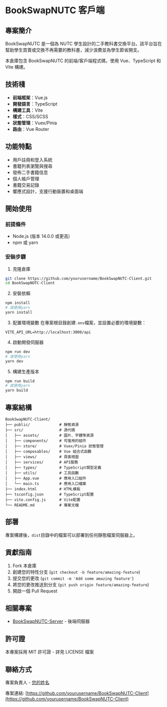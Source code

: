 # BookSwapNUTC 客戶端

## 專案簡介

BookSwapNUTC 是一個為 NUTC 學生設計的二手教科書交換平台。該平台旨在幫助學生買賣或交換不再需要的教科書，減少浪費並為學生節省開支。

本倉庫包含 BookSwapNUTC 的前端/客戶端程式碼，使用 Vue、TypeScript 和 Vite 構建。

## 技術棧

- **前端框架**：Vue.js
- **開發語言**：TypeScript
- **構建工具**：Vite
- **樣式**：CSS/SCSS
- **狀態管理**：Vuex/Pinia
- **路由**：Vue Router

## 功能特點

- 用戶註冊和登入系統
- 書籍列表瀏覽與搜尋
- 發佈二手書籍信息
- 個人帳戶管理
- 書籍交易記錄
- 響應式設計，支援行動裝置和桌面端

## 開始使用

### 前提條件

- Node.js (版本 14.0.0 或更高)
- npm 或 yarn

### 安裝步驟

1. 克隆倉庫

```bash
git clone https://github.com/yourusername/BookSwapNUTC-Client.git
cd BookSwapNUTC-Client
```

2. 安裝依賴

```bash
npm install
# 或使用yarn
yarn install
```

3. 配置環境變數
   在專案根目錄創建`.env`檔案，並設置必要的環境變數：

```
VITE_API_URL=http://localhost:3000/api
```

4. 啟動開發伺服器

```bash
npm run dev
# 或使用yarn
yarn dev
```

5. 構建生產版本

```bash
npm run build
# 或使用yarn
yarn build
```

## 專案結構

```
BookSwapNUTC-Client/
├── public/             # 靜態資源
├── src/                # 源代碼
│   ├── assets/         # 圖片、字體等資源
│   ├── components/     # 可復用的組件
│   ├── store/          # Vuex/Pinia 狀態管理
│   ├── composables/    # Vue 組合式函數
│   ├── views/          # 頁面視圖
│   ├── services/       # API服務
│   ├── types/          # TypeScript類型定義
│   ├── utils/          # 工具函數
│   ├── App.vue         # 應用入口組件
│   └── main.ts         # 應用入口檔案
├── index.html          # HTML模板
├── tsconfig.json       # TypeScript配置
├── vite.config.js      # Vite配置
└── README.md           # 專案文檔
```

## 部署

專案構建後，`dist`目錄中的檔案可以部署到任何靜態檔案伺服器上。

## 貢獻指南

1. Fork 本倉庫
2. 創建您的特性分支 (`git checkout -b feature/amazing-feature`)
3. 提交您的更改 (`git commit -m 'Add some amazing feature'`)
4. 將您的更改推送到分支 (`git push origin feature/amazing-feature`)
5. 開啟一個 Pull Request

## 相關專案

- [BookSwapNUTC-Server](https://github.com/yourusername/BookSwapNUTC-Server) - 後端伺服器

## 許可證

本專案採用 MIT 許可證 - 詳見 LICENSE 檔案

## 聯絡方式

專案負責人 - [您的姓名](mailto:your.email@example.com)

專案連結: [https://github.com/yourusername/BookSwapNUTC-Client](https://github.com/yourusername/BookSwapNUTC-Client)
